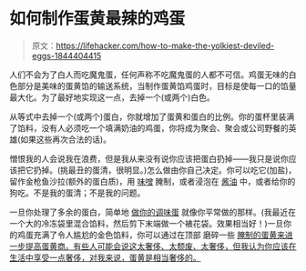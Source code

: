 # 如何制作蛋黄最辣的鸡蛋

> 原文：<https://lifehacker.com/how-to-make-the-yolkiest-deviled-eggs-1844404415>

人们不会为了白人而吃魔鬼蛋，任何声称不吃魔鬼蛋的人都不可信。鸡蛋无味的白色部分是美味的蛋黄馅的输送系统，当制作蛋黄馅鸡蛋时，目标是使每一口的馅量最大化。为了最好地实现这一点，去掉一个(或两个)白色。



从等式中去掉一个(或两个)蛋白，你就增加了蛋黄和蛋白的比例。你的蛋杯里装满了馅料，没有人必须吃一个填满奶油的鸡蛋，你将成为聚会、聚会或公司野餐的英雄(如果这些再次合法的话)。

憎恨我的人会说我在浪费，但是我从来没有说你应该把蛋白扔掉——我只是说你应该把它扔掉。(挑最丑的蛋清，很明显。)怎么做由你自己决定。你可以吃它(加盐)，留作金枪鱼沙拉(额外的蛋白质)，用 [味噌](https://skillet.lifehacker.com/make-appetizer-worthy-hard-boiled-eggs-by-wrapping-them-1831021259) 腌制，或者浸泡在 [酱油](https://skillet.lifehacker.com/how-to-make-a-ramen-egg-1836419141) 中，或者给你的狗吃。不是我的蛋清；不是我的问题。

一旦你处理了多余的蛋白，简单地 [做你的调味蛋](https://skillet.lifehacker.com/how-to-make-perfect-deviled-eggs-1821471027) 就像你平常做的那样。(我最近在一个大的冷冻袋里混合馅料，然后剪下末端做一个裱花袋。效果相当好！)一旦你的鸡蛋充满了令人尴尬的金色馅料，你可以通过在顶部 磨碎一些 [腌制的蛋黄来进一步提高蛋黄商。有些人可能会说这太奢侈、太颓废、太奢侈，但我认为你应该在生活中享受一点奢侈，对我来说，蛋黄是相当奢侈的。](https://lifehacker.com/bless-your-deviled-eggs-with-grated-cured-yolks-1843588376)